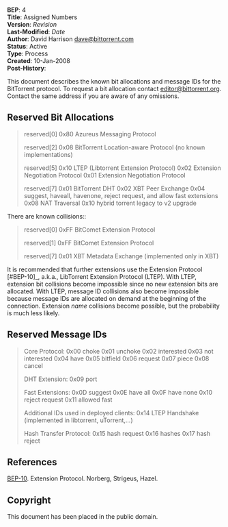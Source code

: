 **BEP**: 4  
**Title**: Assigned Numbers  
**Version**: $Revision$  
**Last-Modified**: $Date$  
**Author**: David Harrison <dave@bittorrent.com>  
**Status**: Active  
**Type**: Process  
**Created**: 10-Jan-2008  
**Post-History**:  


This document describes the known bit allocations and message IDs for
the BitTorrent protocol.  To request a bit allocation contact
editor@bittorrent.org.  Contact the same address if you are aware of
any omissions.

Reserved Bit Allocations
-----

> reserved[0]
> 0x80  Azureus Messaging Protocol
> 
> reserved[2]
> 0x08  BitTorrent Location-aware Protocol (no known implementations)
> 
> reserved[5]
> 0x10  LTEP (Libtorrent Extension Protocol)
> 0x02  Extension Negotiation Protocol
> 0x01  Extension Negotiation Protocol
> 
> reserved[7]
> 0x01  BitTorrent DHT
> 0x02  XBT Peer Exchange 
> 0x04  suggest, haveall, havenone, reject request, and allow fast extensions
> 0x08  NAT Traversal
> 0x10  hybrid torrent legacy to v2 upgrade

There are known collisions::

> reserved[0]
> 0xFF  BitComet Extension Protocol
> 
> reserved[1]
> 0xFF  BitComet Extension Protocol
> 
> reserved[7]
> 0x01  XBT Metadata Exchange (implemented only in XBT)

It is recommended that further extensions use the Extension Protocol
[#BEP-10]_, a.k.a., LibTorrent Extension Protocol (LTEP).  With LTEP,
extension bit collisions become impossible since no new extension bits
are allocated.  With LTEP, message ID collisions also become
impossible because message IDs are allocated on demand at the
beginning of the connection.  Extension *name* collisions become
possible, but the probability is much less likely.

Reserved Message IDs
-----

> Core Protocol:
> 0x00   choke
> 0x01   unchoke
> 0x02   interested
> 0x03   not interested
> 0x04   have
> 0x05   bitfield
> 0x06   request
> 0x07   piece
> 0x08   cancel
> 
> DHT Extension:
> 0x09   port
> 
> Fast Extensions:
> 0x0D   suggest
> 0x0E   have all
> 0x0F   have none
> 0x10   reject request
> 0x11   allowed fast
> 
> Additional IDs used in deployed clients:
> 0x14   LTEP Handshake (implemented in libtorrent, uTorrent,...)
> 
> Hash Transfer Protocol:
> 0x15   hash request
> 0x16   hashes
> 0x17	hash reject

References
-----

[BEP-10](/beps/0010).  Extension Protocol. Norberg, Strigeus, Hazel.

Copyright
-----

This document has been placed in the public domain.
